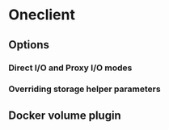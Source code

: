# Oneclient

## Options

### Direct I/O and Proxy I/O modes
<!-- This header is referenced at least one time as "#direct-io-and-proxy-io-modes" -->

### Overriding storage helper parameters
<!-- This header is referenced at least one time as "#overriding-storage-helper-parameters" -->

## Docker volume plugin
